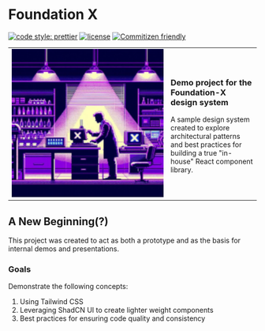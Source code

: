 # Foundation X

[![code style: prettier](https://img.shields.io/badge/code_style-prettier-ff69b4.svg)](https://github.com/prettier/prettier) [![license](https://img.shields.io/badge/license-BSD-green.svg)](https://github.com/yoyodyne-build/foundation-x/blob/main/LICENSE) [![Commitizen friendly](https://img.shields.io/badge/commitizen-friendly-brightgreen.svg)](http://commitizen.github.io/cz-cli/)

<table style="border:none">
  <tbody>
  <tr>
    <td style="border:none;min-width:205px;text-align:center">
      <img src="assets/fx-hero-sm.png" alt="Foundation-X Lab" style="min-width:300px;min-height:300px" width="400" height="200">
    </td>
    <td style="border:none">
      <h3>Demo project for the Foundation-X design system</h3>
      <p>
        A sample design system created to explore architectural patterns and best practices for
        building a true "in-house" React component library.
      </p>
    </td>
  </tr>
  </tbody>
</table>

## A New Beginning(?)

This project was created to act as both a prototype and as the basis for internal demos and presentations.

### Goals

Demonstrate the following concepts:

1. Using Tailwind CSS
2. Leveraging ShadCN UI to create lighter weight components
3. Best practices for ensuring code quality and consistency
